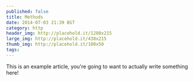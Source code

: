 ```yaml
---
published: false
title: Methods
date: 2014-07-03 21:39 BST
category: http
header_img: http://placehold.it/1280x215
large_img: http://placehold.it/430x215
thumb_img: http://placehold.it/100x50
tags:
---
```


This is an example article, you're going to want to actually write something here!
